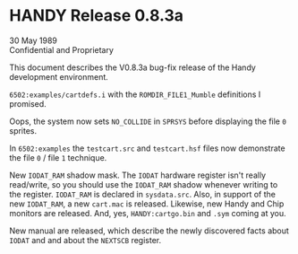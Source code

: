 # HANDY Release 0.8.3a

30 May 1989  
Confidential and Proprietary

This document describes the V0.8.3a bug-fix release of the Handy development environment.

`6502:examples/cartdefs.i` with the `ROMDIR_FILE1_Mumble` definitions I promised.

Oops, the system now sets `NO_COLLIDE` in `SPRSYS` before displaying the file `0` sprites.

In `6502:examples` the `testcart.src` and `testcart.hsf` files now demonstrate the file `0` / file `1` technique.

New `IODAT_RAM` shadow mask. The `IODAT` hardware register isn't really read/write, so you should use the `IODAT_RAM` shadow whenever writing to the register. `IODAT_RAM` is declared in `sysdata.src`. Also, in support of the new `IODAT_RAM`, a new `cart.mac` is released. Likewise, new Handy and Chip monitors are released. And, yes, `HANDY:cartgo.bin` and `.sym` coming at you.

New manual are released, which describe the newly discovered facts about `IODAT` and and about the `NEXTSCB` register.

